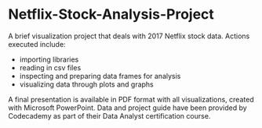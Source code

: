 # Netflix-Stock-Analysis-Project
A brief visualization project that deals with 2017 Netflix stock data. Actions executed include:
 - importing libraries
 - reading in csv files
 - inspecting and preparing data frames for analysis
 - visualizing data through plots and graphs
 
A final presentation is available in PDF format with all visualizations, created with Microsoft PowerPoint.
Data and project guide have been provided by Codecademy as part of their Data Analyst certification course.
